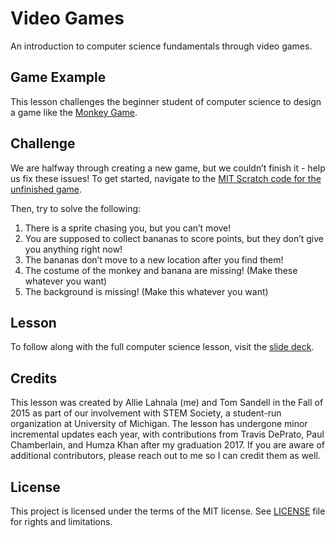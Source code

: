 # Video Games
An introduction to computer science fundamentals through video games.

## Game Example

This lesson challenges the beginner student of computer science to design a game like the [Monkey Game](https://scratch.mit.edu/projects/86080676/). 

## Challenge

We are halfway through creating a new game, but we couldn’t finish it - help us fix these issues! To get started, navigate to the [MIT Scratch code for the unfinished game](https://scratch.mit.edu/projects/185666223/). 

Then, try to solve the following:

1. There is a sprite chasing you, but you can’t move!
2. You are supposed to collect bananas to score points, but they don’t give you anything right now!
3. The bananas don’t move to a new location after you find them!
4. The costume of the monkey and banana are missing! (Make these whatever you want)
5. The background is missing! (Make this whatever you want)

## Lesson

To follow along with the full computer science lesson, visit the [slide deck](https://github.com/alahnala/STEM-Society-VideoGames/blob/main/Game%20Programming.pdf).

## Credits

This lesson was created by Allie Lahnala (me) and Tom Sandell in the Fall of 2015 as part of our involvement with STEM Society, a student-run organization at University of Michigan. The lesson has undergone minor incremental updates each year, with contributions from Travis DePrato, Paul Chamberlain, and Humza Khan after my graduation 2017. If you are aware of additional contributors, please reach out to me so I can credit them as well.

## License

This project is licensed under the terms of the MIT license. See [LICENSE](https://github.com/alahnala/STEM-Society-VideoGames/blob/main/LICENSE) file for rights and limitations.

